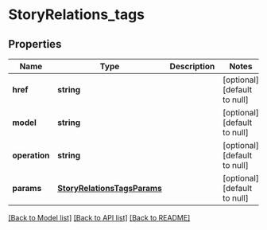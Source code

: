 # StoryRelations_tags

## Properties
Name | Type | Description | Notes
------------ | ------------- | ------------- | -------------
**href** | **string** |  | [optional] [default to null]
**model** | **string** |  | [optional] [default to null]
**operation** | **string** |  | [optional] [default to null]
**params** | [**StoryRelationsTagsParams**](StoryRelationsTagsParams.md) |  | [optional] [default to null]

[[Back to Model list]](../README.md#documentation-for-models) [[Back to API list]](../README.md#documentation-for-api-endpoints) [[Back to README]](../README.md)


